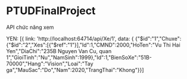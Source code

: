 # PTUDFinalProject

API chức năng xem

YEN: [{
  link: 'http://localhost:64714/api/Xe/1',
  data: {
    {"$id":"1","Chuxe":{"$id":"2","Xes":[{"$ref":"1"}],"Id":1,"CMND":2000,"HoTen":"Vu Thi Hai Yen","DiaChi":"235B Nguyen Van Cu, quan 1","GioiTinh":"Nu","NamSinh":1999},"Id":1,"BienSoXe":"51B-70000","Hang":"Vision","Loai":"Tay ga","MauSac":"Do","Nam":2020,"TrangThai":"Khong"}}]